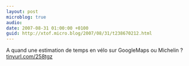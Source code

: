 ```yaml
---
layout: post
microblog: true
audio: 
date: 2007-08-31 01:00:00 +0100
guid: http://xtof.micro.blog/2007/08/31/t238670212.html
---
```

A quand une estimation de temps en vélo sur GoogleMaps ou Michelin ? [tinyurl.com/258tgz](http://tinyurl.com/258tgz)
